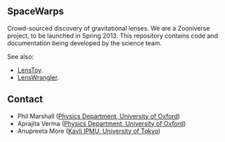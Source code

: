 SpaceWarps
----------

Crowd-sourced discovery of gravitational lenses. We are a Zooniverse project, 
to be launched in Spring 2013. This repository contains code and documentation
being developed by the science team.

See also:
* [LensToy](http://github.com/slowe/LensToy/).
* [LensWrangler](http://github.com/drphilmarshall/LensWrangler/).


Contact
-------

* Phil Marshall ([Physics Department, University of Oxford](http://www2.physics.ox.ac.uk/research/astrophysics))
* Aprajita Verma ([Physics Department, University of Oxford](http://www2.physics.ox.ac.uk/research/astrophysics))
* Anupreeta More ([Kavli IPMU, University of Tokyo](http://www.ipmu.jp/))
